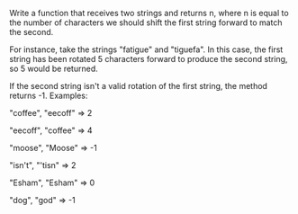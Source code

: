 Write a function that receives two strings and returns n, where n is equal to the number of characters we should shift the first string forward to match the second.

For instance, take the strings "fatigue" and "tiguefa". In this case, the first string has been rotated 5 characters forward to produce the second string, so 5 would be returned.

If the second string isn't a valid rotation of the first string, the method returns -1.
Examples:

"coffee", "eecoff" => 2

"eecoff", "coffee" => 4

"moose", "Moose" => -1

"isn't", "'tisn" => 2

"Esham", "Esham" => 0

"dog", "god" => -1